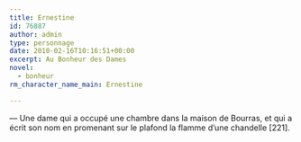 ```yaml
---
title: Ernestine
id: 76887
author: admin
type: personnage
date: 2010-02-16T10:16:51+00:00
excerpt: Au Bonheur des Dames
novel:
  - bonheur
rm_character_name_main: Ernestine

---
```

— Une dame qui a occupé une chambre dans la maison de Bourras, et qui a écrit son nom en promenant sur le plafond la flamme d&rsquo;une chandelle [221]. 